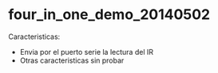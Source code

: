 # four_in_one_demo_20140502

Caracteristicas:
- Envia por el puerto serie la lectura del IR
- Otras caracteristicas sin probar
